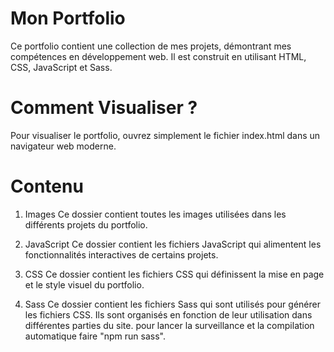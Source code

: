 # Mon Portfolio

Ce portfolio contient une collection de mes projets, démontrant mes compétences en développement web. Il est construit en utilisant HTML, CSS, JavaScript et Sass.

# Comment Visualiser ?

Pour visualiser le portfolio, ouvrez simplement le fichier index.html dans un navigateur web moderne.

# Contenu

1. Images
   Ce dossier contient toutes les images utilisées dans les différents projets du portfolio.

2. JavaScript
   Ce dossier contient les fichiers JavaScript qui alimentent les fonctionnalités interactives de certains projets.

3. CSS
   Ce dossier contient les fichiers CSS qui définissent la mise en page et le style visuel du portfolio.

4. Sass
   Ce dossier contient les fichiers Sass qui sont utilisés pour générer les fichiers CSS. Ils sont organisés en fonction de leur utilisation dans différentes parties du site.
   pour lancer la surveillance et la compilation automatique faire "npm run sass".
